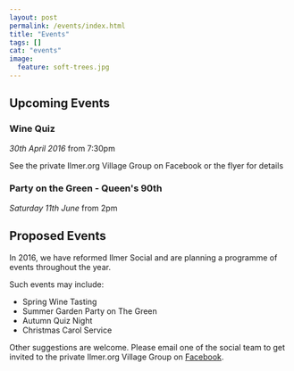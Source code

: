 ```yaml
---
layout: post
permalink: /events/index.html
title: "Events"
tags: []
cat: "events"
image:
  feature: soft-trees.jpg
---
```



## Upcoming Events

### Wine Quiz

*30th April 2016* from 7:30pm

See the private Ilmer.org Village Group on Facebook or the flyer for details

### Party on the Green - Queen's 90th

*Saturday 11th June* from 2pm


## Proposed Events

In 2016, we have reformed Ilmer Social and are planning a programme of events throughout the year.

Such events may include:

* Spring Wine Tasting
* Summer Garden Party on The Green
* Autumn Quiz Night
* Christmas Carol Service

Other suggestions are welcome. 
Please email one of the social team to get invited to the private Ilmer.org Village Group on [Facebook](https://www.facebook.com).

